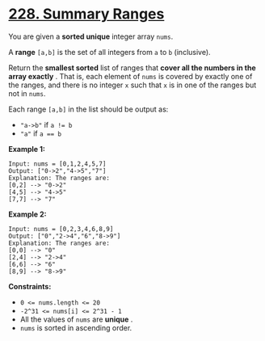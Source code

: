 # [228. Summary Ranges](https://leetcode.com/problems/summary-ranges/description/)

You are given a **sorted unique**  integer array `nums`.

A **range**  `[a,b]` is the set of all integers from `a` to `b` (inclusive).

Return the **smallest sorted**  list of ranges that **cover all the numbers in the array exactly** . That is, each element of `nums` is covered by exactly one of the ranges, and there is no integer `x` such that `x` is in one of the ranges but not in `nums`.

Each range `[a,b]` in the list should be output as:

- `"a->b"` if `a != b`
- `"a"` if `a == b`

**Example 1:** 

```
Input: nums = [0,1,2,4,5,7]
Output: ["0->2","4->5","7"]
Explanation: The ranges are:
[0,2] --> "0->2"
[4,5] --> "4->5"
[7,7] --> "7"
```

**Example 2:** 

```
Input: nums = [0,2,3,4,6,8,9]
Output: ["0","2->4","6","8->9"]
Explanation: The ranges are:
[0,0] --> "0"
[2,4] --> "2->4"
[6,6] --> "6"
[8,9] --> "8->9"
```

**Constraints:** 

- `0 <= nums.length <= 20`
- `-2^31 <= nums[i] <= 2^31 - 1`
- All the values of `nums` are **unique** .
- `nums` is sorted in ascending order.